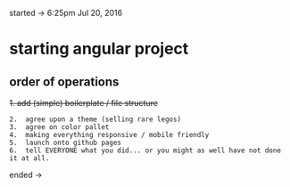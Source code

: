 started -> 6:25pm  Jul 20, 2016  

# starting angular project  

## order of operations

~~1.  add (simple) boilerplate / file structure~~  

    2.  agree upon a theme (selling rare legos)
    3.  agree on color pallet
    4.  making everything responsive / mobile friendly
    5.  launch onto github pages
    6.  tell EVERYONE what you did... or you might as well have not done it at all.



ended ->
